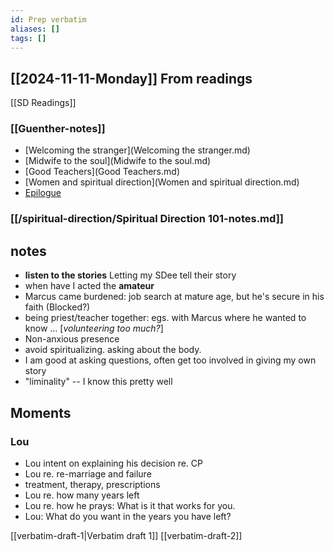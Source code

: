```yaml
---
id: Prep verbatim
aliases: []
tags: []
---
```


## [[2024-11-11-Monday]] From readings

[[SD Readings]]

### [[Guenther-notes]]

- [Welcoming the stranger](Welcoming the stranger.md)
- [Midwife to the soul](Midwife to the soul.md)
- [Good Teachers](Good Teachers.md)
- [Women and spiritual direction](Women and spiritual direction.md)
- [Epilogue](Epilogue.md)

### [[/spiritual-direction/Spiritual Direction 101-notes.md]]

## notes

- **listen to the stories** Letting my SDee tell their story
- when have I acted the **amateur**
- Marcus came burdened: job search at mature age, but he's secure in his faith (Blocked?)
- being priest/teacher together: egs. with Marcus where he wanted to know … [*volunteering too much?*]
- Non-anxious presence
- avoid spiritualizing. asking about the body.
- I am good at asking questions, often get too involved in giving my own story
- "liminality" -- I know this pretty well

## Moments

### Lou

- Lou intent on explaining his decision re. CP
- Lou re. re-marriage and failure
- treatment, therapy, prescriptions
- Lou re. how many years left
- Lou re. how he prays: What is it that works for you.
- Lou: What do you want in the years you have left?


[[verbatim-draft-1|Verbatim draft 1]]
[[verbatim-draft-2]]
